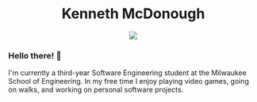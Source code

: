 <div align="center">
	<h1>Kenneth McDonough</h1>
	<a href="https://www.linkedin.com/in/kennethdev/"><img src="https://img.shields.io/badge/LinkedIn-0077B5?logo=linkedin&style=flat"></a>
</div>

### Hello there! <span title="General Kenobi!">👋</span>
I'm currently a third-year Software Engineering student at the Milwaukee School of Engineering. In my free time I enjoy playing video games, going on walks, and working on personal software projects.
